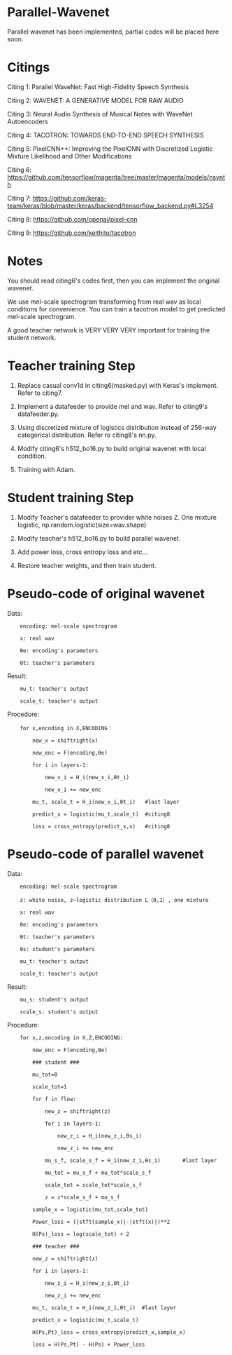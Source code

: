 # Parallel-Wavenet

Parallel wavenet has been implemented, partial codes will be placed here soon.

# Citings

Citing 1: Parallel WaveNet: Fast High-Fidelity Speech Synthesis

Citing 2: WAVENET: A GENERATIVE MODEL FOR RAW AUDIO

Citing 3: Neural Audio Synthesis of Musical Notes with WaveNet Autoencoders

Citing 4: TACOTRON: TOWARDS END-TO-END SPEECH SYNTHESIS 

Citing 5: PixelCNN++: Improving the PixelCNN with Discretized Logistic Mixture Likelihood and Other Modifications

Citing 6: https://github.com/tensorflow/magenta/tree/master/magenta/models/nsynth

Citing 7: https://github.com/keras-team/keras/blob/master/keras/backend/tensorflow_backend.py#L3254

Citing 8: https://github.com/openai/pixel-cnn

Citing 9: https://github.com/keithito/tacotron

# Notes

You should read citing6's codes first, then you can implement the original wavenet.

We use mel-scale spectrogram transforming from real wav as local conditions for convenience. You can train a tacotron model to get predicted mel-scale spectrogram.

A good teacher network is VERY VERY VERY important for training the student network.

# Teacher training Step

1. Replace casual conv1d in citing6(masked.py) with Keras's implement. Refer to citing7.

2. Implement a datafeeder to provide mel and wav. Refer to citing9's datafeeder.py.

3. Using discretized mixture of logistics distribution instead of 256-way categorical distribution. Refer ro citing8's nn.py.

4. Modify citing6's h512_bo16.py to build original wavenet with local condition.

5. Training with Adam.

# Student training Step

1. Modify Teacher's datafeeder to provider white noises Z. One mixture logistic, np.random.logistic(size=wav.shape)

2. Modify teacher's h512_bo16.py to build parallel wavenet.

3. Add power loss, cross entropy loss and etc...

4. Restore teacher weights, and then train student.


# Pseudo-code of original wavenet
  
  Data:
  
        encoding: mel-scale spectrogram  
  
        x: real wav
        
        θe: encoding's parameters
        
        θt: teacher's parameters
        
  Result:
        
        mu_t: teacher's output
        
        scale_t: teacher's output
  
  Procedure:
        
        for x,encoding in X,ENCODING：
  			  
            new_x = shiftright(x)
  				
            new_enc = F(encoding,θe)
  				
            for i in layers-1:
  					
                new_x_i = H_i(new_x_i,θt_i)
  					
                new_x_i += new_enc
  				
            mu_t, scale_t = H_i(new_x_i,θt_i)   #last layer
  				
            predict_x = logistic(mu_t,scale_t)  #citing8
  				
            loss = cross_entropy(predict_x,x)   #citing8
        
  
  
        
# Pseudo-code of parallel wavenet
  
  Data: 
        
        encoding: mel-scale spectrogram 
        
        z: white noise, z~logistic distribution L（0,1）, one mixture 
        
        x: real wav
        
        θe: encoding's parameters
        
        θt: teacher's parameters
        
        θs: student's parameters
        
        mu_t: teacher's output
        
        scale_t: teacher's output
  
  Result: 
        
        mu_s: student's output
        
        scale_s: student's output
  
  Procedure:
  		
		for x,z,encoding in X,Z,ENCODING:

			new_enc = F(encoding,θe)
				
			### student ###
				
			mu_tot=0
				
			scale_tot=1
				
			for f in flow:					
			
				new_z = shiftright(z)
					
				for i in layers-1:
			
					new_z_i = H_i(new_z_i,θs_i)
  							
  					new_z_i += new_enc
  					
  				mu_s_f, scale_s_f = H_i(new_z_i,θs_i)		#last layer
						
				mu_tot = mu_s_f + mu_tot*scale_s_f
						
				scale_tot = scale_tot*scale_s_f
			
				z = z*scale_s_f + mu_s_f 
				
			sample_x = logistic(mu_tot,scale_tot)
				
			Power_loss = (|stft(sample_x)|-|stft(x)|)**2
				
			H(Ps)_loss = log(scale_tot) + 2
				
			### teacher ###
				
			new_z = shiftright(z)
  			
  			for i in layers-1:
  			
  				new_z_i = H_i(new_z_i,θt_i)
  					
  				new_z_i += new_enc
  			
  			mu_t, scale_t = H_i(new_z_i,θt_i)  #last layer
  			
  			predict_x = logistic(mu_t,scale_t) 
  			
  			H(Ps,Pt)_loss = cross_entropy(predict_x,sample_x)	 
  			
  			loss = H(Ps,Pt) - H(Ps) + Power_loss

